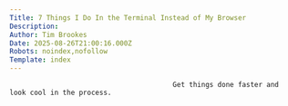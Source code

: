 ```yaml
---
Title: 7 Things I Do In the Terminal Instead of My Browser
Description: 
Author: Tim Brookes
Date: 2025-08-26T21:00:16.000Z
Robots: noindex,nofollow
Template: index
---
```


                                            Get things done faster and look cool in the process.
                                        